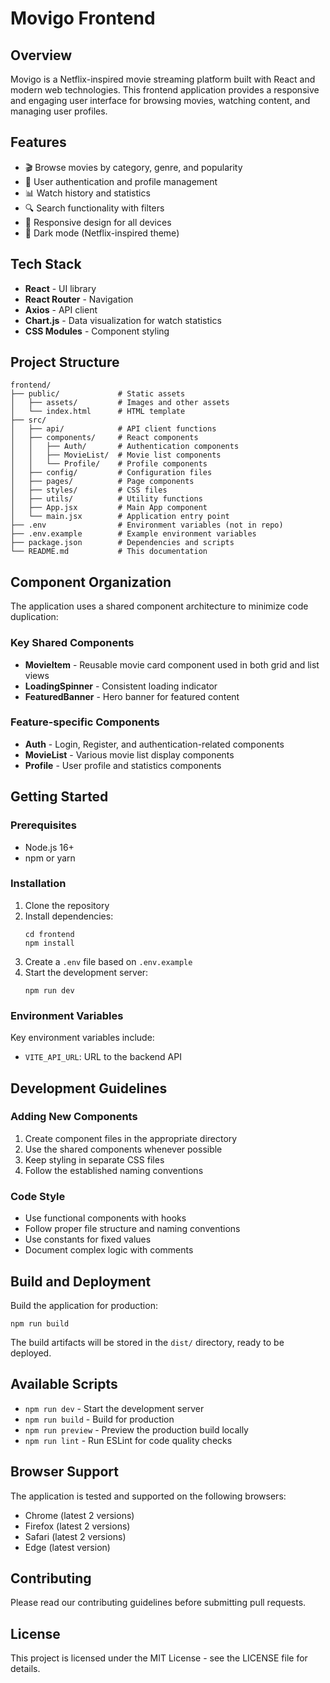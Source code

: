 # Movigo Frontend

## Overview
Movigo is a Netflix-inspired movie streaming platform built with React and modern web technologies. This frontend application provides a responsive and engaging user interface for browsing movies, watching content, and managing user profiles.

## Features
- 🎬 Browse movies by category, genre, and popularity
- 👤 User authentication and profile management
- 📊 Watch history and statistics
- 🔍 Search functionality with filters
- 📱 Responsive design for all devices
- 🌙 Dark mode (Netflix-inspired theme)

## Tech Stack
- **React** - UI library
- **React Router** - Navigation
- **Axios** - API client
- **Chart.js** - Data visualization for watch statistics
- **CSS Modules** - Component styling

## Project Structure
```
frontend/
├── public/             # Static assets
│   ├── assets/         # Images and other assets
│   └── index.html      # HTML template
├── src/
│   ├── api/            # API client functions
│   ├── components/     # React components
│   │   ├── Auth/       # Authentication components
│   │   ├── MovieList/  # Movie list components
│   │   └── Profile/    # Profile components
│   ├── config/         # Configuration files
│   ├── pages/          # Page components
│   ├── styles/         # CSS files
│   ├── utils/          # Utility functions
│   ├── App.jsx         # Main App component
│   └── main.jsx        # Application entry point
├── .env                # Environment variables (not in repo)
├── .env.example        # Example environment variables
├── package.json        # Dependencies and scripts
└── README.md           # This documentation
```

## Component Organization
The application uses a shared component architecture to minimize code duplication:

### Key Shared Components
- **MovieItem** - Reusable movie card component used in both grid and list views
- **LoadingSpinner** - Consistent loading indicator
- **FeaturedBanner** - Hero banner for featured content

### Feature-specific Components
- **Auth** - Login, Register, and authentication-related components
- **MovieList** - Various movie list display components
- **Profile** - User profile and statistics components

## Getting Started

### Prerequisites
- Node.js 16+
- npm or yarn

### Installation
1. Clone the repository
2. Install dependencies:
   ```
   cd frontend
   npm install
   ```
3. Create a `.env` file based on `.env.example`
4. Start the development server:
   ```
   npm run dev
   ```

### Environment Variables
Key environment variables include:
- `VITE_API_URL`: URL to the backend API

## Development Guidelines

### Adding New Components
1. Create component files in the appropriate directory
2. Use the shared components whenever possible
3. Keep styling in separate CSS files
4. Follow the established naming conventions

### Code Style
- Use functional components with hooks
- Follow proper file structure and naming conventions
- Use constants for fixed values
- Document complex logic with comments

## Build and Deployment
Build the application for production:
```
npm run build
```

The build artifacts will be stored in the `dist/` directory, ready to be deployed.

## Available Scripts
- `npm run dev` - Start the development server
- `npm run build` - Build for production
- `npm run preview` - Preview the production build locally
- `npm run lint` - Run ESLint for code quality checks

## Browser Support
The application is tested and supported on the following browsers:
- Chrome (latest 2 versions)
- Firefox (latest 2 versions)
- Safari (latest 2 versions)
- Edge (latest version)

## Contributing
Please read our contributing guidelines before submitting pull requests.

## License
This project is licensed under the MIT License - see the LICENSE file for details.
